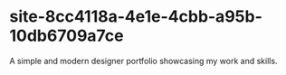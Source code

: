 # site-8cc4118a-4e1e-4cbb-a95b-10db6709a7ce
A simple and modern designer portfolio showcasing my work and skills.
